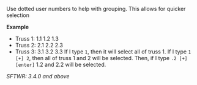 Use dotted user numbers to help with grouping. This allows for quicker selection

**Example**
- Truss 1:  1.1 1.2 1.3
- Truss 2:  2.1 2.2 2.3
- Truss 3:  3.1 3.2 3.3
If I type `1`, then it will select all of truss 1.
If I type `1 [+] 2`, then all of truss 1 and 2 will be selected. Then, if I type `.2 [+] [enter]` 1.2 and 2.2 will be selected.

*SFTWR: 3.4.0 and above*
